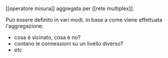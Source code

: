 [[operatore misura]] aggregata per [[rete multiplex]].

Può essere definito in vari modi, in base a come viene effettuata l'aggregazione:
- cosa è vicinato, cosa è no?
- contano le connessioni su un livello diverso?
- etc